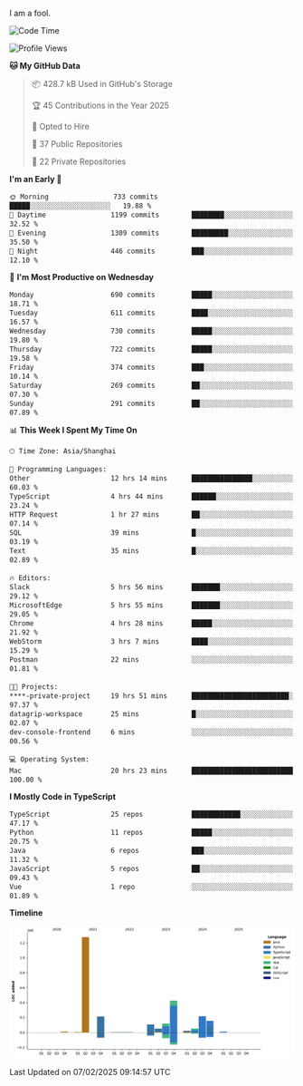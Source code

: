I am a fool.

<!--START_SECTION:waka-->
![Code Time](http://img.shields.io/badge/Code%20Time-2%2C522%20hrs%2059%20mins-blue)

![Profile Views](http://img.shields.io/badge/Profile%20Views-2-blue)

**🐱 My GitHub Data** 

> 📦 428.7 kB Used in GitHub's Storage 
 > 
> 🏆 45 Contributions in the Year 2025
 > 
> 💼 Opted to Hire
 > 
> 📜 37 Public Repositories 
 > 
> 🔑 22 Private Repositories 
 > 
**I'm an Early 🐤** 

```text
🌞 Morning                733 commits         █████░░░░░░░░░░░░░░░░░░░░   19.88 % 
🌆 Daytime                1199 commits        ████████░░░░░░░░░░░░░░░░░   32.52 % 
🌃 Evening                1309 commits        █████████░░░░░░░░░░░░░░░░   35.50 % 
🌙 Night                  446 commits         ███░░░░░░░░░░░░░░░░░░░░░░   12.10 % 
```
📅 **I'm Most Productive on Wednesday** 

```text
Monday                   690 commits         █████░░░░░░░░░░░░░░░░░░░░   18.71 % 
Tuesday                  611 commits         ████░░░░░░░░░░░░░░░░░░░░░   16.57 % 
Wednesday                730 commits         █████░░░░░░░░░░░░░░░░░░░░   19.80 % 
Thursday                 722 commits         █████░░░░░░░░░░░░░░░░░░░░   19.58 % 
Friday                   374 commits         ███░░░░░░░░░░░░░░░░░░░░░░   10.14 % 
Saturday                 269 commits         ██░░░░░░░░░░░░░░░░░░░░░░░   07.30 % 
Sunday                   291 commits         ██░░░░░░░░░░░░░░░░░░░░░░░   07.89 % 
```


📊 **This Week I Spent My Time On** 

```text
🕑︎ Time Zone: Asia/Shanghai

💬 Programming Languages: 
Other                    12 hrs 14 mins      ███████████████░░░░░░░░░░   60.03 % 
TypeScript               4 hrs 44 mins       ██████░░░░░░░░░░░░░░░░░░░   23.24 % 
HTTP Request             1 hr 27 mins        ██░░░░░░░░░░░░░░░░░░░░░░░   07.14 % 
SQL                      39 mins             █░░░░░░░░░░░░░░░░░░░░░░░░   03.19 % 
Text                     35 mins             █░░░░░░░░░░░░░░░░░░░░░░░░   02.89 % 

🔥 Editors: 
Slack                    5 hrs 56 mins       ███████░░░░░░░░░░░░░░░░░░   29.12 % 
MicrosoftEdge            5 hrs 55 mins       ███████░░░░░░░░░░░░░░░░░░   29.05 % 
Chrome                   4 hrs 28 mins       █████░░░░░░░░░░░░░░░░░░░░   21.92 % 
WebStorm                 3 hrs 7 mins        ████░░░░░░░░░░░░░░░░░░░░░   15.29 % 
Postman                  22 mins             ░░░░░░░░░░░░░░░░░░░░░░░░░   01.81 % 

🐱‍💻 Projects: 
****-private-project     19 hrs 51 mins      ████████████████████████░   97.37 % 
datagrip-workspace       25 mins             █░░░░░░░░░░░░░░░░░░░░░░░░   02.07 % 
dev-console-frontend     6 mins              ░░░░░░░░░░░░░░░░░░░░░░░░░   00.56 % 

💻 Operating System: 
Mac                      20 hrs 23 mins      █████████████████████████   100.00 % 
```

**I Mostly Code in TypeScript** 

```text
TypeScript               25 repos            ████████████░░░░░░░░░░░░░   47.17 % 
Python                   11 repos            █████░░░░░░░░░░░░░░░░░░░░   20.75 % 
Java                     6 repos             ███░░░░░░░░░░░░░░░░░░░░░░   11.32 % 
JavaScript               5 repos             ██░░░░░░░░░░░░░░░░░░░░░░░   09.43 % 
Vue                      1 repo              ░░░░░░░░░░░░░░░░░░░░░░░░░   01.89 % 
```



**Timeline**

![Lines of Code chart](https://raw.githubusercontent.com/VeejaLiu/VeejaLiu/master/assets/bar_graph.png)


 Last Updated on 07/02/2025 09:14:57 UTC
<!--END_SECTION:waka-->
